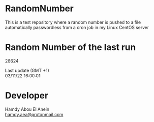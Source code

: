 # RandomNumber    
This is a test repository where a random number is pushed to a file automatically passwordless from a cron job in my Linux CentOS server    
# Random Number of the last run   
26624
      
Last update (GMT +1)    
03/11/22 16:00:01
# Developer    
Hamdy Abou El Anein   
hamdy.aea@protonmail.com
